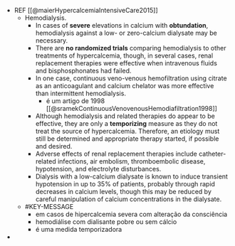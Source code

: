 - REF [[@maierHypercalcemiaIntensiveCare2015]]
	- Hemodialysis. 
		- In cases of **severe** elevations in calcium with **obtundation**, hemodialysis against a low- or zero-calcium dialysate may be necessary.
		- There are  **no randomized trials** comparing hemodialysis to other treatments of hypercalcemia, though, in several cases, renal replacement therapies were effective when intravenous fluids and bisphosphonates had failed. 
		- In one case, continuous veno-venous hemofiltration using citrate as an anticoagulant and calcium chelator was more effective than intermittent hemodialysis.
			- é um artigo de 1998 [[@sramekContinuousVenovenousHemodiafiltration1998]]
		- Although hemodialysis and related therapies do appear to be effective, they are only a **temporizing** measure as they do not treat the source of hypercalcemia. Therefore, an etiology must still be determined and appropriate therapy started, if possible and desired. 
		- Adverse effects of renal replacement therapies include catheter-related infections, air embolism, thromboembolic disease, hypotension, and electrolyte disturbances. 
		- Dialysis with a low-calcium dialysate is known to induce transient hypotension in up to 35% of patients, probably through rapid decreases in calcium levels,  though this may be reduced by careful manipulation of calcium concentrations in the dialysate.
	-  #KEY-MESSAGE
		-  em casos de hipercalcemia severa com alteração da consciência
		-  hemodiálise com dialisante pobre ou sem cálcio
		-  é uma medida temporizadora
-  